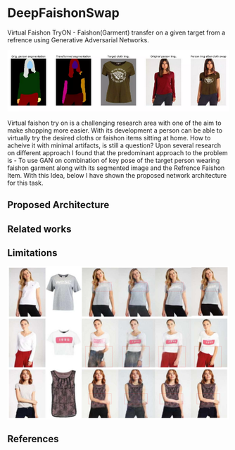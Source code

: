 # DeepFaishonSwap
Virtual Faishon TryON - Faishon(Garment) transfer on a given target from a refrence using Generative Adversarial Networks. 

<p align="center">
  <img src="/images/fswap.png"></p>


Virtual faishon try on is a challenging research area with one of the aim to make shopping more easier. With its development a person can be able to virtually try the desired cloths or faishon items sitting at home. How to acheive it with minimal artifacts, is still a question? Upon several research on different approach I found that the predominant approach to the problem is - To use GAN on combination of key pose of the target person wearing faishon garment along with its segmented image and the Refrence Faishon Item. With this Idea, below I have shown the proposed network architecture for this task.


## Proposed Architecture


## Related works


## Limitations


<p align="center">
  <img src="/images/artifacts.png"></p>

## References
